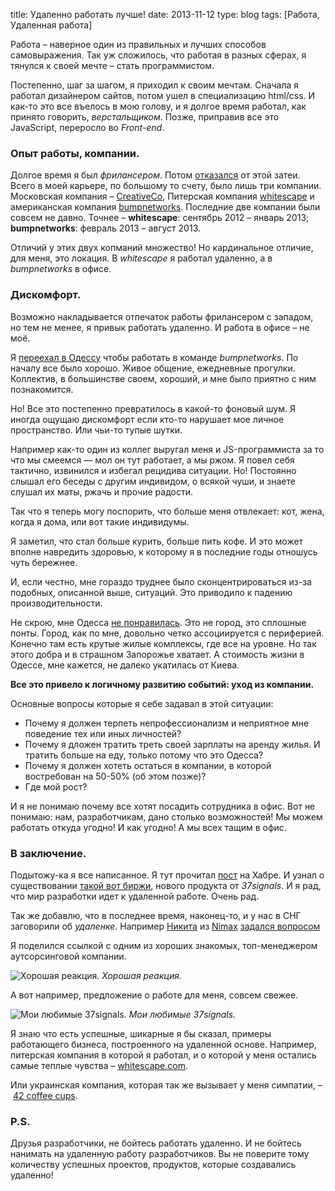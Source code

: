 title: Удаленно работать лучше!
date: 2013-11-12
type: blog
tags: [Работа, Удаленная работа]

Работа – наверное один из правильных и лучших способов самовыражения. Так уж сложилось, что работая в разных сферах, я тянулся к своей мечте – стать программистом.

Постепенно, шаг за шагом, я приходил к своим мечтам. Сначала я работал дизайнером сайтов, потом ушел в специализацию html/css. И как-то это все въелось в мою голову, и я долгое время работал, как принято говорить, *верстальщиком*. Позже, приправив все это JavaScript, переросло во *Front-end*.

### Опыт работы, компании.

Долгое время я был *фрилансером*. Потом [отказался](/blog/why-i-gave-up-freelancing/) от этой затеи. Всего в моей карьере, по большому то счету, было лишь три компании. Московская компания – [CreativeCo](http://creativeco.ru/), Питерская компания [whitescape](http://whitescape.com/) и американская компания [bumpnetworks](http://www.bumpnetworks.com/). Последние две компании были совсем не давно. Точнее – **whitescape**: сентябрь 2012 – январь 2013; **bumpnetworks**: февраль 2013 – август 2013. 

Отличий у этих двух копманий множество! Но кардинальное отличие,  для меня, это локация. В *whitescape* я работал удаленно, а в *bumpnetworks* в офисе.


### Дискомфорт.

Возможно накладывается отпечаток работы фрилансером с западом, но тем не менее, я привык работать удаленно. И работа в офисе – не моё. 

Я [переехал в Одессу](/blog/odessa/) чтобы работать в команде *bumpnetworks*. По началу все было хорошо. Живое общение, ежедневные прогулки. Коллектив, в большинстве своем, хороший, и мне было приятно с ним познакомится.

Но! Все это постепенно превратилось в какой-то фоновый шум. Я иногда ощущаю дискомфорт если кто-то нарушает мое личное пространство. Или чьи-то тупые шутки.

Например как-то один из коллег выругал меня и JS-программиста за то что мы смеемся — мол он тут работает, а мы ржом. Я повел себя тактично, извинился и избегал рецидива ситуации. Но! Постоянно слышал его беседы с другим индивидом, о всякой чуши, и знаете слушал их маты, ржачь и прочие радости.

Так что я теперь могу поспорить, что больше меня отвлекает: кот, жена, когда я дома, или вот такие индивидумы. 

Я заметил, что стал больше курить, больше пить кофе. И это может вполне навредить здоровью, к которому я в последние годы отношусь чуть бережнее. 

И, если честно, мне гораздо труднее было сконцентрироваться из-за подобных, описанной выше, ситуаций. Это приводило к падению производительности. 

Не скрою, мне Одесса [не понравилась](/blog/live-coast-rationalism-remote/). Это не город, это сплошные понты. Город, как по мне, довольно четко ассоциируется с периферией. Конечно там есть крутые жилые комплексы, где все на уровне. Но так этого добра и в страшном Запорожье хватает. А стоимость жизни в Одессе, мне кажется, не далеко укатилась от Киева.

**Все это привело к логичному развитию событий: уход из компании.**

Основные вопросы которые я себе задавал в этой ситуации: 

- Почему я должен терпеть непрофессионализм и неприятное мне поведение тех или иных личностей?
- Почему я дложен тратить треть своей зарплаты на аренду жилья. И тратить больше на еду, только потому что это Одесса?
- Почему я должен хотеть остаться в компании, в которой востребован на 50-50% (об этом позже)?
- Где мой рост?

И я не понимаю почему все хотят посадить сотрудника в офис. Вот не понимаю: нам, разработчикам, дано столько возможностей! Мы можем работать откуда угодно! И как угодно! А мы всех тащим в офис. 

### В заключение.

Подытожу-ка я все написанное. Я тут прочитал [пост](http://habrahabr.ru/company/sourcetalk/blog/201762/) на Хабре. И узнал о существовании [такой вот биржи](https://weworkremotely.com/), нового продукта от *37signals*. И я рад, что мир разработки идет к удаленной работе. Очень рад.

Так же добавлю, что в последнее время, наконец-то, и у нас в СНГ заговорили об *удаленке*. Например [Никита](https://www.facebook.com/mikheenkov) из [Nimax](http://www.nimax.ru/) [задался вопросом](https://www.facebook.com/mikheenkov/posts/646748238710214)

Я поделился ссылкой с одним из хороших знакомых, топ-менеджером аутсорсинговой компании.

![Хорошая реакция.](/static/files/mail_remote.jpg)
*Хорошая реакция.*

А вот например, предложение о работе для меня, совсем свежее. 

![Мои любимые 37signals.](/static/files/skype_remote.jpg)
*Мои любимые 37signals.*

Я знаю что есть успешные, шикарные я бы сказал, примеры работающего бизнеса, построенного на удаленной основе. Например, питерская компания в которой я работал, и о которой у меня остались самые теплые чувства – [whitescape.com](http://whitescape.com/). 

Или украинская компания, которая так же вызывает у меня симпатии, – [42 coffee cups](http://42coffeecups.com/).

### P.S.

Друзья разработчики, не бойтесь работать удаленно. И не бойтесь нанимать на удаленную работу разработчиков. Вы не поверите тому количеству успешных проектов, продуктов, которые создавались удаленно!
